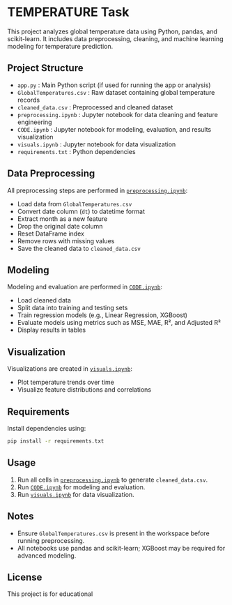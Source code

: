 # TEMPERATURE Task

This project analyzes global temperature data using Python, pandas, and scikit-learn. It includes data preprocessing, cleaning, and machine learning modeling for temperature prediction.

## Project Structure

- `app.py` : Main Python script (if used for running the app or analysis)
- `GlobalTemperatures.csv` : Raw dataset containing global temperature records
- `cleaned_data.csv` : Preprocessed and cleaned dataset
- `preprocessing.ipynb` : Jupyter notebook for data cleaning and feature engineering
- `CODE.ipynb` : Jupyter notebook for modeling, evaluation, and results visualization
- `visuals.ipynb` : Jupyter notebook for data visualization
- `requirements.txt` : Python dependencies

## Data Preprocessing

All preprocessing steps are performed in [`preprocessing.ipynb`](preprocessing.ipynb):

- Load data from `GlobalTemperatures.csv`
- Convert date column (`dt`) to datetime format
- Extract month as a new feature
- Drop the original date column
- Reset DataFrame index
- Remove rows with missing values
- Save the cleaned data to `cleaned_data.csv`

## Modeling

Modeling and evaluation are performed in [`CODE.ipynb`](CODE.ipynb):

- Load cleaned data
- Split data into training and testing sets
- Train regression models (e.g., Linear Regression, XGBoost)
- Evaluate models using metrics such as MSE, MAE, R², and Adjusted R²
- Display results in tables

## Visualization

Visualizations are created in [`visuals.ipynb`](visuals.ipynb):

- Plot temperature trends over time
- Visualize feature distributions and correlations

## Requirements

Install dependencies using:

```sh
pip install -r requirements.txt
```

## Usage

1. Run all cells in [`preprocessing.ipynb`](preprocessing.ipynb) to generate `cleaned_data.csv`.
2. Run [`CODE.ipynb`](CODE.ipynb) for modeling and evaluation.
3. Run [`visuals.ipynb`](visuals.ipynb) for data visualization.

## Notes

- Ensure `GlobalTemperatures.csv` is present in the workspace before running preprocessing.
- All notebooks use pandas and scikit-learn; XGBoost may be required for advanced modeling.

## License

This project is for educational

